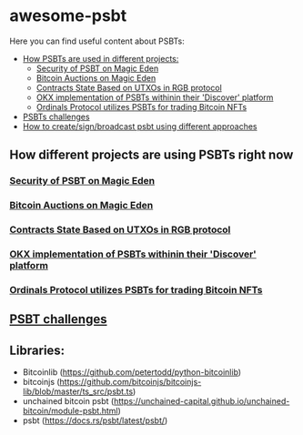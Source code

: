 # awesome-psbt
Here you can find useful content about PSBTs:

- [How PSBTs are used in different projects:](#section1)
  - [Security of PSBT on Magic Eden](#section1.1)
  - [Bitcoin Auctions on Magic Eden](#section1.2)
  - [Contracts State Based on UTXOs in RGB protocol](#section1.3)
  - [OKX implementation of PSBTs withinin their 'Discover' platform](#section1.4)
  - [Ordinals Protocol utilizes PSBTs for trading Bitcoin NFTs](#section1.5)
- [PSBTs challenges](#section2)
- [How to create/sign/broadcast psbt using different approaches](#section3)
<a id="section1"></a>
## How different projects are using PSBTs right now
<a id="section1.1"></a>
### [Security of PSBT on Magic Eden](https://help.magiceden.io/en/articles/7191642-safeguarding-your-bitcoin-transactions-exploring-the-security-of-psbt-on-magic-eden)
<a id="section1.2"></a>
### [Bitcoin Auctions on Magic Eden](https://help.magiceden.io/en/articles/8437081-dive-into-the-world-of-bitcoin-auctions-on-magic-eden)
<a id="section1.3"></a>
### [Contracts State Based on UTXOs in RGB protocol](https://lbanklabs.medium.com/renaissance-of-bitcoin-scaling-iv-rgb-0ce0a3c8a656)
<a id="section1.4"></a>
### [OKX implementation of PSBTs withinin their 'Discover' platform](https://finance.yahoo.com/news/flash-news-okx-wallet-enhances-030800985.html)
<a id="section1.5"></a>
### [Ordinals Protocol utilizes PSBTs for trading Bitcoin NFTs](https://research.aimultiple.com/how-do-ordinals-marketplaces-work/)
<a id="section2"></a>
## [PSBT challenges](https://d-central.tech/what-is-a-partially-signed-bitcoin-transaction-psbt/)
<a id="section3"></a>
## Libraries:
- Bitcoinlib (https://github.com/petertodd/python-bitcoinlib)
- bitcoinjs (https://github.com/bitcoinjs/bitcoinjs-lib/blob/master/ts_src/psbt.ts)
- unchained bitcoin psbt (https://unchained-capital.github.io/unchained-bitcoin/module-psbt.html)
- psbt (https://docs.rs/psbt/latest/psbt/)
